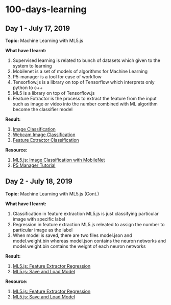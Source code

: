 # 100-days-learning

## Day 1 - July 17, 2019

**Topic:** 
Machine Learning with ML5.js

**What have I learnt:** 
1. Supervised learning is related to bunch of datasets which given to the system to learning
2. Mobilenet is a set of models of algorithms for Machine Learning
3. P5-manager is a tool for ease of workflow
4. Tensorflow.js is a library on top of Tensorflow which interprets only python to c++
5. ML5 is a library on top of Tensorflow.js
6. Feature Extractor is the process to extract the feature from the input such as image or video into the number combined with ML algorithm become the classifier model

**Result:**
1. [Image Classification](https://github.com/gapgag55/100-days-learning/tree/master/image-classification)
2. [Webcam Image Classification](https://github.com/gapgag55/100-days-learning/tree/master/webcam-image-classification)
3. [Feature Extractor Classification](https://github.com/gapgag55/100-days-learning/tree/master/feature-extractor-classification)

**Resource:**
1. [ML5.js: Image Classification with MobileNet](https://www.youtube.com/watch?v=yNkAuWz5lnY&list=PLRqwX-V7Uu6YPSwT06y_AEYTqIwbeam3y&index=2)
2. [P5 Manager Tutorial](https://www.youtube.com/watch?v=LdWleSHQTcw)

## Day 2 - July 18, 2019
**Topic:** 
Machine Learning with ML5.js (Cont.)

**What have I learnt:** 
1. Classification in feature extraction ML5.js is just classifying particular image with specific label
2. Regression in feature extraction ML5.js releated to assign the number to particular image as the label
3. When model is saved, there are two files model.json and model.weight.bin whereas model.json contains the neuron networks and model.weight.bin contains the weight of each neuron networks

**Result:**
1. [ML5.js: Feature Extractor Regression](https://github.com/gapgag55/100-days-learning/tree/master/feature-extractor-regression)
2. [ML5.js: Save and Load Model](https://github.com/gapgag55/100-days-learning/tree/master/save-load-model)

**Resource:**
1. [ML5.js: Feature Extractor Regression](https://www.youtube.com/watch?v=aKgq0m1YjvQ&list=PLRqwX-V7Uu6YPSwT06y_AEYTqIwbeam3y&index=6)
2. [ML5.js: Save and Load Model](https://www.youtube.com/watch?v=eU7gIy3xV30&list=PLRqwX-V7Uu6YPSwT06y_AEYTqIwbeam3y&index=7)
